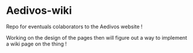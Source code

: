 # Aedivos-wiki
Repo for eventuals colaborators to the Aedivos website !

Working on the design of the pages
then will figure out a way to implement a wiki page on the thing !